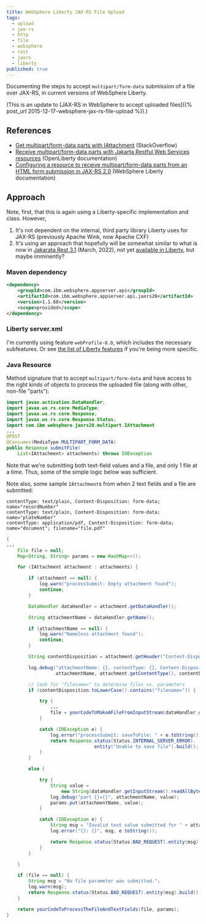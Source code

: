 ```yaml
---
title: WebSphere Liberty JAX-RS File Upload
tags:
  - upload
  - jax-rs
  - http
  - file
  - websphere
  - rest
  - jaxrs
  - liberty
published: true
---
```

Documenting the steps to accept `multipart/form-data` submission of a file over JAX-RS, in current versions of WebSphere Liberty.

(This is an update to [JAX-RS in WebSphere to accept uploaded files]({% post_url 2015-12-17-websphere-jax-rs-file-upload %}).)

## References

- [Get multipart/form-data parts with IAttachment](https://stackoverflow.com/q/68638926/796761) (StackOverflow)
- [Receive multipart/form-data parts with Jakarta Restful Web Services resources](https://openliberty.io/docs/latest/send-receive-multipart-jaxrs.html#_receive_multipartform_data_parts_with_jakarta_restful_web_services_resources) (OpenLiberty documentation)
- [Configuring a resource to receive multipart/form-data parts from an HTML form submission in JAX-RS 2.0](https://www.ibm.com/docs/en/was-liberty/base?topic=djr2al-configuring-resource-receive-multipartform-data-parts-from-html-form-submission-in-jax-rs-20) (WebSphere Liberty documentation)

## Approach

Note, first, that this is again using a Liberty-specific implementation and class. However,
1. It's not dependent on the internal, third party library Liberty uses for JAX-RS (previously Apache Wink, now Apache CXF)
1. It's using an approach that hopefully will be somewhat similar to what is now in [Jakarata Rest 3.1](https://jakarta.ee/specifications/restful-ws/3.1/) (March, 2022), not yet [available in Liberty](https://www.ibm.com/docs/en/was-liberty/base?topic=management-liberty-features), but maybe imminently?

### Maven dependency

```xml
<dependency>
    <groupId>com.ibm.websphere.appserver.api</groupId>
    <artifactId>com.ibm.websphere.appserver.api.jaxrs20</artifactId>
    <version>1.1.68</version>
    <scope>provided</scope>
</dependency>
```

### Liberty server.xml

I'm currently using feature `webProfile-8.0`, which includes the necessary subfeatures. Or see [the list of Liberty features](https://www.ibm.com/docs/en/was-liberty/base?topic=management-liberty-features) if you're being more specific.

### Java Resource

Method signature that to accept `multipart/form-data` and have access to the right kinds of objects to process the uploaded file (along with other, non-file "parts"):

```java
import javax.activation.DataHandler;
import javax.ws.rs.core.MediaType;
import javax.ws.rs.core.Response;
import javax.ws.rs.core.Response.Status;
import com.ibm.websphere.jaxrs20.multipart.IAttachment
...
@POST
@Consumes(MediaType.MULTIPART_FORM_DATA)
public Response submitFile(
    List<IAttachment> attachments) throws IOException
```

Note that we're submitting both text-field values and a file, and only 1 file at a time. Thus, some of the simple logic below was sufficient.

Note also, some sample `IAttachment`s from when 2 text fields and a file are submitted:
```
contentType: text/plain, Content-Disposition: form-data; name="recordNumber"
contentType: text/plain, Content-Disposition: form-data; name="plateNumber"
contentType: application/pdf, Content-Disposition: form-data; name="document"; filename="file.pdf"
```
```java
{
...
    File file = null;
    Map<String, String> params = new HashMap<>();

    for (IAttachment attachment : attachments) {

        if (attachment == null) {
            log.warn("processSubmit: Empty attachment found");
            continue;
        }

        DataHandler dataHandler = attachment.getDataHandler();

        String attachmentName = dataHandler.getName();

        if (attachmentName == null) {
            log.warn("Nameless attachment found");
            continue;
        }

        String contentDisposition = attachment.getHeader("Content-Disposition");

        log.debug("attachmentName: {}, contentType: {}, Content-Disposition: {}",
       	          attachmentName, attachment.getContentType(), contentDisposition);

        // look for "filename=" to determine files vs. parameters
        if (contentDisposition.toLowerCase().contains("filename=")) {

            try {
                ... 
                file = yourCodeToMakeAFileFromInputStream(dataHandler.getInputStream());
            }

            catch (IOException e) {
                log.error("processSubmit: saveToFile: " + e.toString());
                return Response.status(Status.INTERNAL_SERVER_ERROR).
                                entity("Unable to save file").build();
            }
        }

        else {

            try {
                String value = 
                    new String(dataHandler.getInputStream().readAllBytes(), StandardCharsets.UTF_8);
                log.debug("part {}={}", attachmentName, value);
                params.put(attachmentName, value);
            }

            catch (IOException e) {
                String msg = "Invalid text value submitted for " + attachmentName;
                log.error("{}: {}", msg, e.toString());

                return Response.status(Status.BAD_REQUEST).entity(msg).build();
            }
        }

    }

    if (file == null) {
        String msg = "No file parameter was submitted.";
        log.warn(msg);
        return Response.status(Status.BAD_REQUEST).entity(msg).build();
    }

    return yourCodeToProcessTheFileAndTextFields(file, params);
}
```
